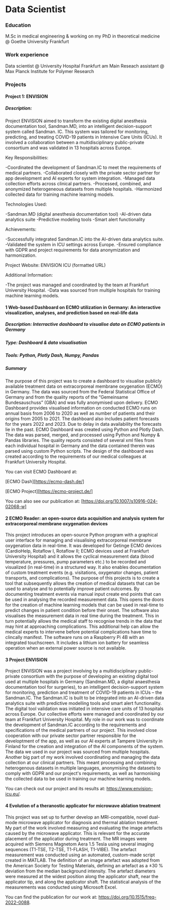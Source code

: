 # Data Scientist

### Education
M.Sc in medical engineering & working on my PhD in theoretical medicine @ Goethe University Frankfurt

### Work experience
Data scientist @ University Hospital Frankfurt am Main
Reseach assistant @ Max Planck Institute for Polymer Research

### Projects

#### Project 1: ENVISION

##### Description: 
Project ENVISION aimed to transform the existing digital anesthesia documentation tool, Sandman.MD, into an intelligent decision-support system called Sandman. IC. This system was tailored for monitoring, predicting, and treating COVID-19 patients in Intensive Care Units (ICUs). It involved a collaboration between a multidisciplinary public-private consortium and was validated in 13 hospitals across Europe. 
 
Key Responsibilities: 
 
-Coordinated the development of Sandman.IC to meet the requirements of medical partners. 
-Collaborated closely with the private sector partner for app development and AI experts for system integration. 
-Managed data collection efforts across clinical partners. 
-Processed, combined, and anonymized heterogeneous datasets from multiple hospitals. 
-Harmonized collected data for training machine learning models. 

Technologies Used: 
 
-Sandman.MD (digital anesthesia documentation tool) 
-AI-driven data analytics suite 
-Predictive modeling tools 
-Smart alert functionality 

Achievements: 
 
-Successfully integrated Sandman.IC into the AI-driven data analytics suite. 
-Validated the system in ICU settings across Europe. 
-Ensured compliance with GDPR and project requirements for data anonymization and harmonization. 

Project Website: ENVISION ICU (formatted URL) 
 
Additional Information: 
 
-The project was managed and coordinated by the team at Frankfurt University Hospital. 
-Data was sourced from multiple hospitals for training machine learning models.





#### 1 Web-based Dashboard on ECMO utilization in Germany: An interactive visualization, analyses, and prediction based on real-life data
##### Description: Interractive dashboard to visualise data on ECMO patients in Germany
##### Type: Dashboard & data visualisation
##### Tools: Python, Plotly Dash, Numpy, Pandas
##### Summary
The purpose of this project was to create a dashboard to visualise publicly available treatment data on extracorporeal membrane oxygenation (ECMO) in Germany. The data was sourced from the Federal Statistical Office of Germany and from the quality reports of the “Gemeinsame Bundesauschuss” (GBA) and was fully anonymised upon delivery.
ECMO Dashboard provides visualised information on conducted ECMO runs on annual basis from 2006 to 2020 as well as number of patients and their origins from 2005 to 2021. The dashboard also includes patient forecasts for the years 2022 and 2023. Due to delay in data availability the forecasts lie in the past.
ECMO Dashboard was created using Python and Plotly Dash. The data was parsed, merged, and processed using Python and Numpy & Pandas libraries. The quality reports consisted of several xml files from each individual hospital in Germany and the data contained therein was parsed using custom Python scripts. The design of the dashboard was created according to the requirements of our medical colleagues at Frankfurt University Hospital. 

You can visit ECMO Dashboard at:

[ECMO Dash][https://ecmo-dash.de/]

[ECMO Project][https://ecmo-project.de/]

You can also see our publication at:
[https://doi.org/10.1007/s10916-024-02068-w]

#### 2 ECMO Reader: an open-source data acquisition and analysis system for extracorporeal membrane oxygenation devices
This project introduces an open-source Python program with a graphical user interface for managing and visualising extracorporeal membrane oxygenation data in real-time. It was developed for Getinge ECMO devices (CardioHelp, Rotaflow I, Rotaflow II; ECMO devices used at Frankfurt University Hospital) and it allows the cyclical measurement data (blood temperature, pressures, pump parameters etc.) to be recorded and visualized (in real-time) in a structured way. It also enables documentation of custom treatment events (e.g. visitations, oxygenator changes, patient transports, and complications). 
The purpose of this projects is to create a tool that subsequently allows the creation of medical datasets that can be used to analyse and to potentially improve patient outcomes. By documenting treatment events via manual input create end points that can be used in analysing the recorded measurement data. This opens the doors for the creation of machine learning models that can be used in real-time to predict changes in patient condition before their onset.
The software also visualises the measurement data in real time during the treatment. This in turn potentially allows the medical staff to recognise trends in the data that may hint at approaching complications. This additional help can allow the medical experts to intervene before potential complications have time to clincally manifest. 
The software runs on a Raspberry Pi 4B with an integrated touchscreen. It includes a lithium ion battery for seamless operation when an external power source is not available. 

#### 3 Project ENVISION
Project ENVISION was a project involving by a multidisciplinary public-private consortium with the purpose of developing an existing digital tool used at multiple hospitals in Germany (Sandman.MD, a digital anaesthesia documentation tool for surgeries), to an intelligent decision-support system for monitoring, prediction and treatment of COVID-19 patients in ICUs – the Sandman.IC. The Sandman.IC is built to be integrated into an AI-driven data analytics suite with predictive modelling tools and smart alert functionality. The digital tool validation was initiated in intensive care units of 13 hospitals across Europe.
Our collective efforts were managed and coordinated by our team at Frankfurt University Hospital. My role in our work was to coordinate the development of Sandman.IC according to the requirements and specifications of the medical partners of our project. This involved close cooperation with our private sector partner responsible for the developtment of the app, as well as our AI experts at Tampere University in Finland for the creation and integration of the AI components of the system. 
The data we used in our project was sourced from multiple hospitals. Another big part of my work involved coordinating and managing the data collection at our clinical partners. This meant processing and combining heterogenous datasets in multiple languages, anonymising the datasets to comply with GDPR and our project's requirements, as well as harmonising the collected data to be used in training our machine learning models.


You can check out our project and its results at:
https://www.envision-icu.eu/.


#### 4 Evolution of a theranostic applicator for microwave ablation treatment
This project was set up to further develop an MRI-compatible, novel dual-mode microwave applicator for diagnosis and thermal ablation treatment. My part of the work involved measuring and evaluating the image artefacts caused by the microwave applicator. This is relevant for the accurate placement of the applicatior during treatment. 
The MR images were acquired with Siemens Magnetom Aera 1.5 Tesla using several imaging sequences (T1-TSE, T2-TSE, T1-FLASH, T1-VIBE). The artefact measurement was conducted using an automated, custom-made script created in MATLAB. The definition of an image artefact was adopted from the American Society for Testing Materials, defining an artefact as a ±30 % deviation from the median background intensity. The artefact diameters were measured at the widest position along the applicator shaft, near the applicator tip, and along the applicator shaft. The statistical analysis of the measurements was conducted using Microsoft Excel. 

You can find the publication for our work at:
https://doi.org/10.1515/freq-2022-0088.
